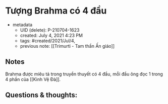 # Tượng Brahma có 4 đầu

- metadata
	- UID (delete): P-210704-1623
	- created: July 4, 2021 4:23 PM
	- tags: #created/2021/Jul/4,
	- previous note: [[Trimurti - Tam thần Ấn giáo]]

## Notes
Brahma được miêu tả trong truyền thuyết có 4 đầu, mỗi đầu ông đọc 1 trong 4 phần của [[Kinh Vệ Đà]].

## Questions & thoughts:

